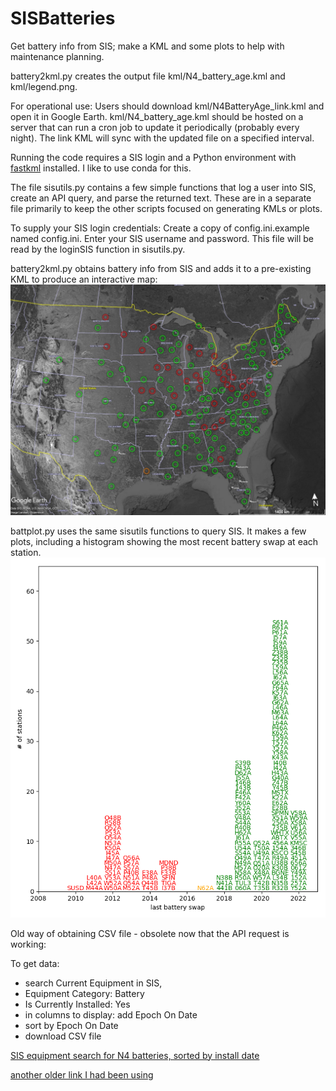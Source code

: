# SISBatteries
Get battery info from SIS; make a KML and some plots to help with maintenance planning.

battery2kml.py creates the output file kml/N4_battery_age.kml and kml/legend.png.

For operational use:  Users should download kml/N4BatteryAge_link.kml and open it in Google Earth.  kml/N4_battery_age.kml should be hosted on a server that can run a cron job to update it periodically (probably every night).  The link KML will sync with the updated file on a specified interval.

Running the code requires a SIS login and a Python environment with [fastkml](https://fastkml.readthedocs.io/en/latest/) installed.  I like to use conda for this.

The file sisutils.py contains a few simple functions that log a user into SIS, create an API query, and parse the returned text. These are in a separate file primarily to keep the other scripts focused on generating KMLs or plots.

To supply your SIS login credentials: Create a copy of config.ini.example named config.ini. Enter your SIS username and password. This file will be read by the loginSIS function in sisutils.py.

battery2kml.py obtains battery info from SIS and adds it to a pre-existing KML to produce an interactive map: 
![screenshot from Google Earth showing battery status KML](ExampleFiles/battery_map_example.jpg)


battplot.py uses the same sisutils functions to query SIS. It makes a few plots, including a histogram showing the most recent battery swap at each station. 
![histogram of year N4 batteries were installed](https://github.com/ewolin/SISBatteries/blob/main/ExampleFiles/text.png)




Old way of obtaining CSV file - obsolete now that the API request is working:

To get data:
 - search Current Equipment in SIS, 
 - Equipment Category: Battery
 - Is Currently Installed: Yes
 - in columns to display: add Epoch On Date
 - sort by Epoch On Date
 - download CSV file
 
 [SIS equipment search for N4 batteries, sorted by install date](https://anss-sis.scsn.org/sis/equipment/current/?page=4&catgids=31&istemplate=0&operatorids=1&isinstalled=1&netids=41&displaycols=category&displaycols=manufacturer&displaycols=modelname&displaycols=serialnumber&displaycols=ondate&displaycols=inventory&displaycols=operatorcode&displaycols=project&displaycols=ownercode&displaycols=propertytag&displaycols=epochnotes&displaycols=isinstalled&displaycols=netcode&displaycols=lookupcode&displaycols=monname&displaycols=installdate&o1=installdate&o1ad=a&o2=&o2ad=a&o3=&o3ad=a&o4=&o4ad=a&o5=&o5ad=a)
 
[another older link I had been using](https://anss-sis.scsn.org/sis/equipment/current/?catgids=31&istemplate=0&operatorids=1&isinstalled=1&o1=ondate&o1ad=a&o2ad=a&o3ad=a&o4ad=a&o5ad=a&displaycols=category&displaycols=manufacturer&displaycols=modelname&displaycols=serialnumber&displaycols=ondate&displaycols=inventory&displaycols=operatorcode&displaycols=project&displaycols=ownercode&displaycols=propertytag&displaycols=epochnotes&displaycols=isinstalled&displaycols=netcode&displaycols=lookupcode&displaycols=monname)
